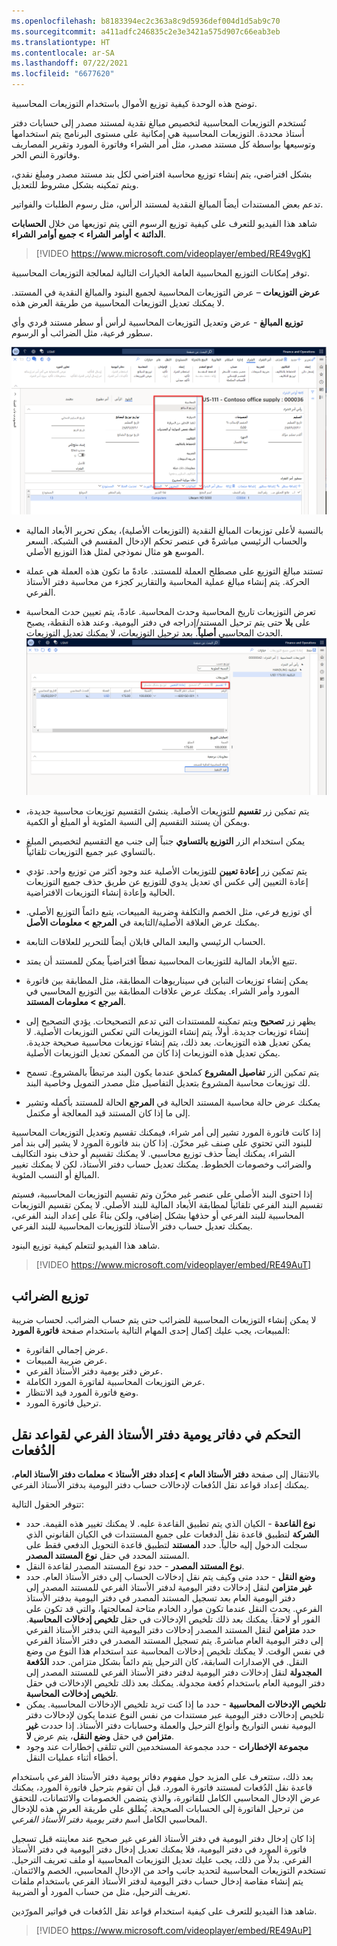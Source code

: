 ```yaml
---
ms.openlocfilehash: b8183394ec2c363a8c9d5936def004d1d5ab9c70
ms.sourcegitcommit: a411adfc246835c2e3e3421a575d907c66eab3eb
ms.translationtype: HT
ms.contentlocale: ar-SA
ms.lasthandoff: 07/22/2021
ms.locfileid: "6677620"
---
```

توضح هذه الوحدة كيفية توزيع الأموال باستخدام التوزيعات المحاسبية.

تُستخدم التوزيعات المحاسبية لتخصيص مبالغ نقدية لمستند مصدر إلى حسابات دفتر أستاذ محددة. التوزيعات المحاسبية هي إمكانية على مستوى البرنامج يتم استخدامها وتوسيعها بواسطة كل مستند مصدر، مثل أمر الشراء وفاتورة المورد وتقرير المصاريف وفاتورة النص الحر.
 
بشكل افتراضي، يتم إنشاء توزيع محاسبة افتراضي لكل بند مستند مصدر ومبلغ نقدي، ويتم تمكينه بشكل مشروط للتعديل.

تدعم بعض المستندات أيضاً المبالغ النقدية لمستند الرأس، مثل رسوم الطلبات والفواتير.

شاهد هذا الفيديو للتعرف على كيفية توزيع الرسوم التي يتم توزيعها من خلال **الحسابات الدائنة > أوامر الشراء > جميع أوامر الشراء**.

 > [!VIDEO https://www.microsoft.com/videoplayer/embed/RE49vgK]  

توفر إمكانات التوزيع المحاسبية العامة الخيارات التالية لمعالجة التوزيعات المحاسبية. 

**عرض التوزيعات** – عرض التوزيعات المحاسبية لجميع البنود والمبالغ النقدية في المستند. لا يمكنك تعديل التوزيعات المحاسبية من طريقة العرض هذه.

**توزيع المبالغ** - عرض وتعديل التوزيعات المحاسبية لرأس أو سطر مستند فردي وأي سطور فرعية، مثل الضرائب أو الرسوم.


[ ![لقطة شاشة لأمر شراء Dynamics 365 Finance.](../media/distribute-lines.png) ](../media/distribute-lines.png#lightbox)

- بالنسبة لأعلى توزيعات المبالغ النقدية (التوزيعات الأصلية)، يمكن تحرير الأبعاد المالية والحساب الرئيسي مباشرةً في عنصر تحكم الإدخال المقسم في الشبكة. السعر الموسع هو مثال نموذجي لمثل هذا التوزيع الأصلي.

- تستند مبالغ التوزيع على مصطلح العملة للمستند. عادةً ما تكون هذه العملة هي عملة الحركة. يتم إنشاء مبالغ عملية المحاسبة والتقارير كجزء من محاسبة دفتر الأستاذ الفرعي.

- تعرض التوزيعات تاريخ المحاسبة وحدث المحاسبة. عادةً، يتم تعيين حدث المحاسبة على **بلا** حتى يتم ترحيل المستند/إدراجه في دفتر اليومية. وعند هذه النقطة، يصبح الحدث المحاسبي **أصلياً**. بعد ترحيل التوزيعات، لا يمكنك تعديل التوزيعات.
    [ ![لقطة شاشة لصفحة التوزيعات في Dynamics 365 Finance.](../media/distribute.png) ](../media/distribute.png#lightbox)

- يتم تمكين زر **تقسيم** للتوزيعات الأصلية. ينشئ التقسيم توزيعات محاسبية جديدة، ويمكن أن يستند التقسيم إلى النسبة المئوية أو المبلغ أو الكمية.

- يمكن استخدام الزر **التوزيع بالتساوي** جنباً إلى جنب مع التقسيم لتخصيص المبلغ بالتساوي عبر جميع التوزيعات تلقائياً.

- يتم تمكين زر **إعادة تعيين** للتوزيعات الأصلية عند وجود أكثر من توزيع واحد. تؤدي إعادة التعيين إلى عكس أي تعديل يدوي للتوزيع عن طريق حذف جميع التوزيعات الحالية وإعادة إنشاء التوزيعات الافتراضية.

- أي توزيع فرعي، مثل الخصم والتكلفة وضريبة المبيعات، يتبع دائماً التوزيع الأصلي. يمكنك عرض العلاقة الأصلية/التابعة في **المرجع > معلومات الأصل**.

- الحساب الرئيسي والبعد المالي قابلان أيضاً للتحرير للعلاقات التابعة.

- تتبع الأبعاد المالية للتوزيعات المحاسبية نمطاً افتراضياً يمكن للمستند أن يمتد. 

- يمكن إنشاء توزيعات التباين في سيناريوهات المطابقة، مثل المطابقة بين فاتورة المورد وأمر الشراء. يمكنك عرض علاقات المطابقة بين التوزيع المحاسبي في **المرجع > معلومات المستند**.

- يظهر زر **تصحيح** ويتم تمكينه للمستندات التي تدعم التصحيحات. يؤدي التصحيح إلى إنشاء توزيعات جديدة. أولاً، يتم إنشاء التوزيعات التي تعكس التوزيعات الأصلية. لا يمكن تعديل هذه التوزيعات. بعد ذلك، يتم إنشاء توزيعات محاسبية صحيحة جديدة. يمكن تعديل هذه التوزيعات إذا كان من الممكن تعديل التوزيعات الأصلية.

- يتم تمكين الزر **تفاصيل المشروع** كملحق عندما يكون البند مرتبطاً بالمشروع. تسمح لك توزيعات محاسبة المشروع بتعديل التفاصيل مثل مصدر التمويل وخاصية البند.

- يمكنك عرض حالة محاسبة المستند الحالية في **المرجع** الحالة للمستند بأكمله وتشير إلى ما إذا كان المستند قيد المعالجة أو مكتمل.


إذا كانت فاتورة المورد تشير إلى أمر شراء، فيمكنك تقسيم وتعديل التوزيعات المحاسبية للبنود التي تحتوي على صنف غير مخزّن. إذا كان بند فاتورة المورد لا يشير إلى بند أمر الشراء، يمكنك أيضاً حذف توزيع محاسبي. لا يمكنك تقسيم أو حذف بنود التكاليف والضرائب وخصومات الخطوط. يمكنك تعديل حساب دفتر الأستاذ، لكن لا يمكنك تغيير المبالغ أو النسب المئوية.

إذا احتوى البند الأصلي على عنصر غير مخزّن وتم تقسيم التوزيعات المحاسبية، فسيتم تقسيم البند الفرعي تلقائياً لمطابقة الأبعاد المالية للبند الأصلي. لا يمكن تقسيم التوزيعات المحاسبية للبند الفرعي أو حذفها بشكل إضافي، ولكن بناءً على إعداد البند الفرعي، يمكنك تعديل حساب دفتر الأستاذ للتوزيعات المحاسبية للبند الفرعي.

شاهد هذا الفيديو لتتعلم كيفية توزيع البنود.
 
 > [!VIDEO https://www.microsoft.com/videoplayer/embed/RE49AuT] 

## <a name="distributing-taxes"></a>توزيع الضرائب 

لا يمكن إنشاء التوزيعات المحاسبية للضرائب حتى يتم حساب الضرائب. لحساب ضريبة المبيعات، يجب عليك إكمال إحدى المهام التالية باستخدام صفحة **فاتورة المورد**:

- عرض إجمالي الفاتورة.
- عرض ضريبة المبيعات.
- عرض دفتر يومية دفتر الأستاذ الفرعي.
- عرض التوزيعات المحاسبية لفاتورة المورد الكاملة.
- وضع فاتورة المورد قيد الانتظار.
- ترحيل فاتورة المورد.


## <a name="control-subledger-journals-for-batch-transfer-rules"></a>التحكم في دفاتر يومية دفتر الأستاذ الفرعي لقواعد نقل الدُفعات 

بالانتقال إلى صفحة **دفتر الأستاذ العام > إعداد دفتر الأستاذ > معلمات دفتر الأستاذ العام**، يمكنك إعداد قواعد نقل الدُفعات لإدخالات حساب دفتر اليومية بدفتر الأستاذ الفرعي.
 
تتوفر الحقول التالية:

- **نوع القاعدة** - الكيان الذي يتم تطبيق القاعدة عليه. لا يمكنك تغيير هذه القيمة. حدد **الشركة** لتطبيق قاعدة نقل الدفعات على جميع المستندات في الكيان القانوني الذي سجلت الدخول إليه حالياً. حدد **المستند** لتطبيق قاعدة التحويل الدفعي فقط على المستند المحدد في حقل **نوع المستند المصدر**.
- **نوع المستند المصدر** - حدد نوع المستند المصدر لقاعدة النقل.
- **وضع النقل** - حدد متى وكيف يتم نقل إدخالات الحساب إلى دفتر الأستاذ العام. حدد **غير متزامن** لنقل إدخالات دفتر اليومية لدفتر الأستاذ الفرعي للمستند المصدر إلى دفتر اليومية العام بعد تسجيل المستند المصدر في دفتر اليومية بدفتر الأستاذ الفرعي. يحدث النقل عندما تكون موارد الخادم متاحة لمعالجتها، والتي قد تكون على الفور أو لاحقاً. يمكنك بعد ذلك تلخيص الإدخالات في حقل **تلخيص إدخالات المحاسبة**. حدد **متزامن** لنقل المستند المصدر إدخالات دفتر اليومية التي بدفتر الأستاذ الفرعي إلى دفتر اليومية العام مباشرةً. يتم تسجيل المستند المصدر في دفتر الأستاذ الفرعي في نفس الوقت. لا يمكنك تلخيص إدخالات المحاسبة عند استخدام هذا النوع من وضع النقل. في الإصدارات السابقة، كان الترحيل يتم دائماً بشكل متزامن. حدد **الدُفعة المجدولة** لنقل إدخالات دفتر اليومية لدفتر دفتر الأستاذ الفرعي للمستند المصدر إلى دفتر اليومية العام باستخدام دُفعة مجدولة. يمكنك بعد ذلك تلخيص الإدخالات في حقل **تلخيص إدخالات المحاسبة**.
- **تلخيص الإدخالات المحاسبية** - حدد ما إذا كنت تريد تلخيص الإدخالات المحاسبية. يمكن تلخيص إدخالات دفتر اليومية عبر مستندات من نفس النوع عندما يكون لإدخالات دفتر اليومية نفس التواريخ وأنواع الترحيل والعملة وحسابات دفتر الأستاذ. إذا حددت **غير متزامن** في حقل **وضع النقل**، يتم عرض **لا**.
- **مجموعة الإخطارات** - حدد مجموعة المستخدمين التي تتلقى إخطارات عند وجود أخطاء أثناء عمليات النقل.


بعد ذلك، ستتعرف على المزيد حول مفهوم دفاتر يومية دفتر الأستاذ الفرعي باستخدام قاعدة نقل الدُفعات لمستند فاتورة المورد. قبل أن تقوم بترحيل فاتورة المورد، يمكنك عرض الإدخال المحاسبي الكامل للفاتورة، والذي يتضمن الخصومات والائتمانات، للتحقق من ترحيل الفاتورة إلى الحسابات الصحيحة. يُطلق على طريقة العرض هذه للإدخال المحاسبي الكامل اسم *دفتر يومية دفتر الأستاذ الفرعي*.

إذا كان إدخال دفتر اليومية في دفتر الأستاذ الفرعي غير صحيح عند معاينته قبل تسجيل فاتورة المورد في دفتر اليومية، فلا يمكنك تعديل إدخال دفتر اليومية في دفتر الأستاذ الفرعي. بدلاً من ذلك، يجب عليك تعديل التوزيعات المحاسبية أو ملف تعريف الترحيل. تستخدم التوزيعات المحاسبية لتحديد جانب واحد من الإدخال المحاسبي، الخصم والائتمان. يتم إنشاء مقاصة إدخال حساب دفتر اليومية لدفتر الأستاذ الفرعي باستخدام ملفات تعريف الترحيل، مثل من حساب المورد أو الضريبة.

شاهد هذا الفيديو للتعرف على كيفية استخدام قواعد نقل الدُفعات في فواتير المورّدين.

> [!VIDEO https://www.microsoft.com/videoplayer/embed/RE49AuP] 


